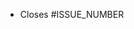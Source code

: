 <!--
* Keep your PR:s small and focused.
* The PR title is what ends up in the changelog, so make it descriptive!
* If applicable, add a screenshot or gif.
* Do NOT open PR:s from your `main` branch, as that makes it hard for maintainers to test and add commits to your PR.
* Remember to run `cargo fmt` and `cargo clippy`.
* Open the PR as a draft until you have self-reviewed it and it passes CI.
* When you have addressed a PR comment, mark it as resolved.

Please be patient!
-->

* Closes #ISSUE_NUMBER
